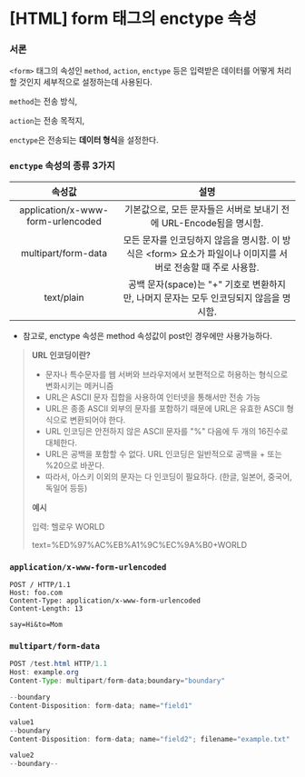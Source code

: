 # [HTML] form 태그의 enctype 속성



### 서론

`<form>` 태그의 속성인 `method`, `action`, `enctype` 등은 입력받은 데이터를 어떻게 처리할 것인지 세부적으로 설정하는데 사용된다.

`method`는 전송 방식,

`action`는 전송 목적지,

`enctype`은 전송되는 **데이터 형식**을 설정한다.





### `enctype` 속성의 종류 3가지

|              속성값               |                             설명                             |
| :-------------------------------: | :----------------------------------------------------------: |
| application/x-www-form-urlencoded | 기본값으로, 모든 문자들은 서버로 보내기 전에 URL-Encode됨을 명시함. |
|        multipart/form-data        | 모든 문자를 인코딩하지 않음을 명시함. 이 방식은 \<form> 요소가 파일이나 이미지를 서버로 전송할 때 주로 사용함. |
|            text/plain             | 공백 문자(space)는 "+" 기호로 변환하지만, 나머지 문자는 모두 인코딩되지 않음을 명시함. |

- 참고로, enctype 속성은 method 속성값이 post인 경우에만 사용가능하다.





> **URL 인코딩이란?**
>
> - 문자나 특수문자를 웹 서버와 브라우저에서 보편적으로 허용하는 형식으로 변화시키는 메커니즘
> - URL은 ASCII 문자 집합을 사용하여 인터넷을 통해서만 전송 가능
> - URL은 종종 ASCII 외부의 문자를 포함하기 때문에 URL은 유효한 ASCII 형식으로 변환되어야 한다.
> - URL 인코딩은 안전하지 않은 ASCII 문자를 "%" 다음에 두 개의 16진수로 대체한다.
> - URL은 공백을 포함할 수 없다. URL 인코딩은 일반적으로 공백을 + 또는 %20으로 바꾼다.
> - 따라서, 아스키 이외의 문자는 다 인코딩이 필요하다. (한글, 일본어, 중국어, 독일어 등등)
>
> 
>
> **예시**
>
> 입력: 헬로우 WORLD
>
> text=%ED%97%AC%EB%A1%9C%EC%9A%B0+WORLD





### `application/x-www-form-urlencoded`

```http
POST / HTTP/1.1
Host: foo.com
Content-Type: application/x-www-form-urlencoded
Content-Length: 13

say=Hi&to=Mom
```





### `multipart/form-data`

```java
POST /test.html HTTP/1.1
Host: example.org
Content-Type: multipart/form-data;boundary="boundary"

--boundary
Content-Disposition: form-data; name="field1"

value1
--boundary
Content-Disposition: form-data; name="field2"; filename="example.txt"

value2
--boundary--
```

